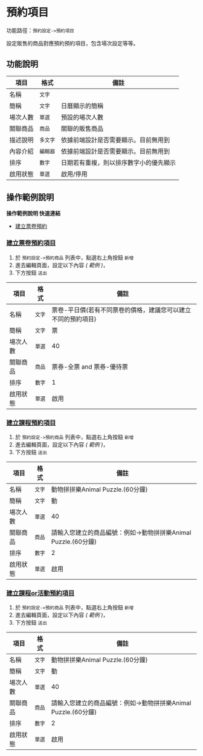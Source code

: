 #  預約項目

功能路徑：`預約設定->預約項目`

設定販售的商品對應預約預約項目，包含場次設定等等。

##  功能說明

| 項目  | 格式 | 備註 |
|---|---|---|
|名稱|`文字`||
|簡稱|`文字`|日曆顯示的簡稱|
|場次人數|`單選`|預設的場次人數|
|關聯商品|`商品`|關聯的販售商品|
|描述說明|`多文字`|依據前端設計是否需要顯示。目前無用到|
|內容介紹|`編輯器`|依據前端設計是否需要顯示。目前無用到|
|排序|`數字`|日期若有重複，則以排序數字小的優先顯示|
|啟用狀態|`單選`|啟用/停用|



##  操作範例說明

**操作範例說明 快速連結**

* [建立票卷預約](/guide/reservation-product#建立票卷預約)

### [建立票卷預約項目](/guide/reservation-product#建立票卷預約項目)


1. 於 `預約設定->預約商品` 列表中，點選右上角按鈕 `新增` 
2. 進去編輯頁面，設定以下內容 _( 範例 )_，
3. 下方按鈕 `送出`

| 項目  | 格式 | 備註 |
|---|---|---|
|名稱|`文字`|票卷-平日價(若有不同票卷的價格，建議您可以建立不同的預約項目)|
|簡稱|`文字`|票|
|場次人數|`單選`|40|
|關聯商品|`商品`|票券-全票 and 票券-優待票|
|排序|`數字`|1|
|啟用狀態|`單選`|啟用|

### [建立課程預約項目](/guide/reservation-product#建立課程預約項目)


1. 於 `預約設定->預約商品` 列表中，點選右上角按鈕 `新增`
2. 進去編輯頁面，設定以下內容 _( 範例 )_，
3. 下方按鈕 `送出`

| 項目  | 格式 | 備註 |
|---|---|---|
|名稱|`文字`|動物拼拼樂Animal Puzzle.(60分鐘)|
|簡稱|`文字`|動|
|場次人數|`單選`|40|
|關聯商品|`商品`|請輸入您建立的商品編號：例如->動物拼拼樂Animal Puzzle.(60分鐘) |
|排序|`數字`|2|
|啟用狀態|`單選`|啟用|


### [建立課程or活動預約項目](/guide/reservation-product#建立課程or活動預約項目)


1. 於 `預約設定->預約商品` 列表中，點選右上角按鈕 `新增`
2. 進去編輯頁面，設定以下內容 _( 範例 )_，
3. 下方按鈕 `送出`

| 項目  | 格式 | 備註 |
|---|---|---|
|名稱|`文字`|動物拼拼樂Animal Puzzle.(60分鐘)|
|簡稱|`文字`|動|
|場次人數|`單選`|40|
|關聯商品|`商品`|請輸入您建立的商品編號：例如->動物拼拼樂Animal Puzzle.(60分鐘) |
|排序|`數字`|2|
|啟用狀態|`單選`|啟用|